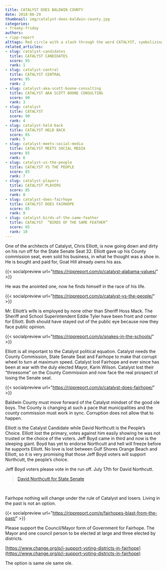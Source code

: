 ```yaml
---
title: CATALYST DOES BALDWIN COUNTY
date: 2018-06-29
thumbnail: img/catalyst-does-baldwin-county.jpg
categories:
- freaky-friday
authors:
- ripp-report
alttags: Red circle with a slash through the word CATALYST, symbolizing opposition to the political group discussed in the article
related_articles:
- slug: catalyst-candidates
  title: CATALYST CANDIDATES
  score: 95
  rank: 1
- slug: catalyst-central
  title: CATALYST CENTRAL
  score: 95
  rank: 2
- slug: catalyst-aka-scott-boone-consulting
  title: CATALYST AKA SCOTT BOONE CONSULTING
  score: 90
  rank: 3
- slug: catalyst
  title: CATALYST
  score: 90
  rank: 4
- slug: catalyst-held-back
  title: CATALYST HELD BACK
  score: 85
  rank: 5
- slug: catalyst-meets-social-media
  title: CATALYST MEETS SOCIAL MEDIA
  score: 85
  rank: 6
- slug: catalyst-vs-the-people
  title: CATALYST VS THE PEOPLE
  score: 85
  rank: 7
- slug: catalyst-players
  title: CATALYST PLAYERS
  score: 85
  rank: 8
- slug: catalyst-does-fairhope
  title: CATALYST DOES FAIRHOPE
  score: 85
  rank: 9
- slug: catalyst-birds-of-the-same-feather
  title: CATALYST  “BIRDS OF THE SAME FEATHER”
  score: 85
  rank: 10
---
```

One of the architects of Catalyst, Chris Elliott, is now going down and dirty on his run off for the State Senate Seat 32. Elliott gave up his County commission seat, even sold his business, in what he thought was a shoe in. He is bought and paid for, Goat Hill already owns his ass.

{{< socialpreview url="https://rippreport.com/p/catalyst-alabama-values/" >}}

He was the anointed one, now he finds himself in the race of his life.

{{< socialpreview url="https://rippreport.com/p/catalyst-vs-the-people/" >}}

Mr. Elliott’s wife is employed by none other than Sheriff Hoss Mack. The Sheriff and School Superintendent Eddie Tyler have been front and center for Elliott. Both should have stayed out of the public eye because now they face public opinion.

{{< socialpreview url="https://rippreport.com/p/snakes-in-the-schools/" >}}

Elliott is all important to the Catalyst political equation. Catalyst needs the County Commission, State Senate Seat and Fairhope to make that corrupt wheel to turn at maximum speed. Catalyst lost Fairhope and ever since has been at war with the duly elected Mayor, Karin Wilson. Catalyst lost their “threesome” on the County Commission and now face the real prospect of losing the Senate seat.

{{< socialpreview url="https://rippreport.com/p/catalyst-does-fairhope/" >}}

Baldwin County must move forward of the Catalyst mindset of the good ole boys. The County is changing at such a pace that municipalities and the county commission must work in sync. Corruption does not allow that to happen.

Elliott is the Catalyst Candidate while David Northcutt is the People’s Choice. Elliott lost the primary, votes against him easily showing he was not trusted or the choice of the voters. Jeff Boyd came in third and now is the sleeping giant. Boyd has yet to endorse Northcutt and hell will freeze before he supports Elliott. No love is lost between Gulf Shores Orange Beach and Elliott, so it is very promising that those Jeff Boyd voters will support Northcutt, the people’s choice.

Jeff Boyd voters please vote in the run off. July 17th for David Northcutt.

> [David Northcutt for State Senate](https://www.facebook.com/DrDavidNorthcutt/)

 

Fairhope nothing will change under the rule of Catalyst and losers. Living in the past is not an option.

{{< socialpreview url="https://rippreport.com/p/fairhopes-blast-from-the-past/" >}}

Please support the Council/Mayor form of Government for Fairhope. The Mayor and one council person to be elected at large and three elected by districts.

[https://www.change.org/p/i-support-voting-districts-in-fairhope](https://www.change.org/p/i-support-voting-districts-in-fairhope)

The option is same ole same ole.
